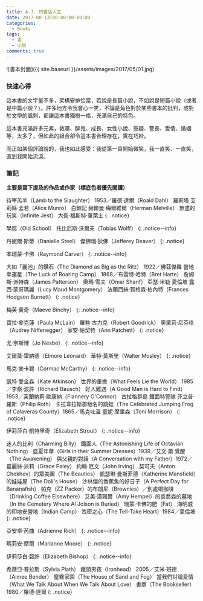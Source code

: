 ```yaml
---
title: A.J. 的書店人生
date: 2017-08-13T00:00:00-00:00
categories: 
  - Books
tags: 
  - 書
  - 小說
comments: true
---
```


![書本封面]({{ site.baseurl }}/assets/images/2017/05/01.jpg)

### 快速心得

這本書的文字量不多，架構安排恰當，若說是長篇小說，不如說是短篇小說（或者是中篇小說？）。許多地方令我會心一笑，不論是角色對於某些書本的批判，或對於文學的諷刺，都讓這本書獨樹一格，充滿自己的特色。

這本書充滿許多元素，救贖、醉鬼、成長、女性小說、懸疑、警長、愛情、婚姻等，太多了，但如此的組合卻令這本書合理存在，實在巧妙。

而正如某個評論說的，我也如此感受：我從第一頁開始微笑，我一直笑、一直笑，直到我開始流淚。

### 筆記

**主要是寫下提及的作品或作家（標底色者優先閱讀）**

待宰羔羊（Lamb to the Slaughter） 1953／羅德‧達爾（Roald Dahl）
羅莉塔
艾莉絲‧孟若（Alice Munro）
白鯨記 赫爾曼‧梅爾維爾（Herman Melville）
無盡的玩笑（Infinite Jest） 大衛‧福斯特‧華萊士
{: .notice}

學腐（Old School） 托比厄斯‧沃爾夫（Tobias Wolff）
{: .notice--info}

丹妮爾‧斯蒂（Danielle Steel）
傑佛瑞‧狄佛（Jefferey Deaver）
{: .notice}

本瑞蒙‧卡佛（Raymond Carver）
{: .notice--info}

大如「麗池」的鑽石（The Diamond as Big as the Ritz） 1922／佛茲傑羅
營地幸運星（The Luck of Roaring Camp） 1868／布雷特‧哈特（Bret Harte）
詹姆斯‧派特森（James Patterson）
奧瑪‧雪夫（Omar Sharif）
亞瑟‧米勒
愛倫坡
露西‧蒙哥瑪麗（Lucy Maud Montgomery）
法蘭西絲‧賀格森‧柏內特（Frances Hodgson Burnett）
{: .notice}

梅芙‧賓奇（Maeve Binchy）
{: .notice--info}

寶拉‧麥克蓮（Paula McLain）
羅勃‧古力克（Robert Goodrick）
奧黛莉‧尼芬格（Audrey Niffenegger）
家安‧帕契特（Ann Patchett）
{: .notice}

尤‧奈斯博（Jo Nesbo）
{: .notice--info}

艾爾莫‧雷納德（Elmore Leonard）
華特‧莫斯里（Walter Mosley）
{: .notice}

馬克‧麥卡錫（Cormac McCarthy）
{: .notice--info}

凱特‧愛金森（Kate Atkinson）
世界的重擔（What Feels Lie the World） 1985／李察‧波許（Richard Bausch）
好人難遇（A Good Man is Hard to Find） 1953／芙蘭納莉‧歐康納（Flannery O'Connor）
古拉格群島
鐵面特警隊
菲立普‧羅斯（Philip Roth）
卡拉韋拉斯郡馳名的跳蛙（The Celebrated Jumping Frog of  Calaveras County）1865／馬克吐溫
童妮‧摩里森（Toni Morrison）
{: .notice}

伊莉莎白‧凱特里奇（Elizabeth Strout）
{: .notice--info}

迷人的比利（Charming Billy）
鐵面人（The Astonishing Life of Octavian Nothing）
盛夏年華（Girls in their Summer Dresses）1939／艾文‧蕭
覺醒（The Awakening）
與父親的對話（A Conversation with my Father）1972／葛麗絲‧派莉（Grace Paley）
約翰‧厄文（John Irving）
契可夫（Anton Chekhov）的眾美圖（The Beauties）
凱瑟琳‧曼斯菲德（Katherine Mansfield）的娃娃屋（The Doll's House）
沙林傑的香蕉魚的好日子（A Perfect Day for Bananafish）
帕克（ZZ Packer）的布朗尼（Brownies）／別處喝咖啡（Drinking Coffee Elsewhere）
艾美‧漢珮爾（Amy Hempel）的哀喬森的墓地（In the Cemetery Where Al Jolson is Buried）
瑞蒙‧卡佛的肥（Fat）
海明威的印地安營地（Indian Camp）
洩密之心（The Tell-Take Heart）1984／愛倫坡
{: .notice}

亞安卓‧芮曲（Adrienne Rich）
{: .notice--info}

瑪莉安‧摩爾（Marianne Moore）
{: .notice}

伊莉莎白‧碧許（Elizabeth Bishop）
{: .notice--info}

希薇亞‧普拉斯（Sylvia Plath）
鐵頭男孩（Ironhead） 2005／艾米‧班德（Aimee Bender）
塵霧家園（The House of Sand and Fog）
當我們討論愛情（What We Talk About When We Talk About Love）
書商（The Bookseller） 1980／羅德‧達爾
{: .notice}